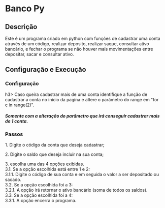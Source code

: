 <h1>Banco Py</h1>
<h2>Descrição</h2>
Este é um programa criado em python com funções de cadastrar uma conta através de um código, realizar deposito, realizar saque, consultar ativo bancário, e fechar o programa se não houver mais movimentações entre depositar, sacar e consultar ativo.

<h2>Configuração e Execução</h2>
<h3>Configuração</h3>h3>
  Caso queira cadastrar mais de uma conta identifique a função de cadastrar a conta no início da pagina e altere o parâmetro do range em "for c in range(2)".
  <h5> Somente com a alteração do parâmetro que irá conseguir cadastrar mais de 1 conta.</h5> 
<h3>Passos</h3>
  <p>1. Digite o código da conta que deseja cadastrar;
  <p>2. Digite o saldo que deseja incluir na sua conta;
  <p>3. escolha uma das 4 opções exibidas.<br>
     3.1. Se a opção escolhida está entre 1 e 2:<br>
        3.1.1. Digite o código de sua conta e em seguida o valor a ser depositado ou sacado.<br>
     3.2. Se a opção escolhida foi a 3:<br>
        3.2.1. A opção irá retornar o ativo bancário (soma de todos os saldos).<br>
     3.3. Se a opção escolhida foi a 4:<br>
        3.3.1. A opção encerra o programa.<br>


